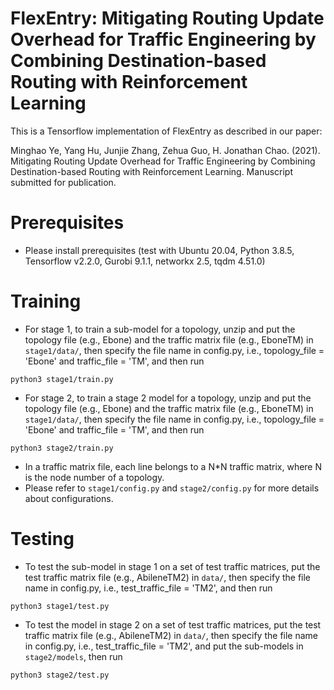 # FlexEntry: Mitigating Routing Update Overhead for Traffic Engineering by Combining Destination-based Routing with Reinforcement Learning

This is a Tensorflow implementation of FlexEntry as described in our paper:

Minghao Ye, Yang Hu, Junjie Zhang, Zehua Guo, H. Jonathan Chao. (2021). Mitigating Routing Update Overhead for Traffic Engineering by Combining Destination-based Routing with Reinforcement Learning. Manuscript submitted for publication.

# Prerequisites

- Please install prerequisites (test with Ubuntu 20.04, Python 3.8.5, Tensorflow v2.2.0, Gurobi 9.1.1, networkx 2.5, tqdm 4.51.0)

# Training

- For stage 1, to train a sub-model for a topology, unzip and put the topology file (e.g., Ebone) and the traffic matrix file (e.g., EboneTM) in `stage1/data/`, then specify the file name in config.py, i.e., topology_file = 'Ebone' and traffic_file = 'TM', and then run 
```
python3 stage1/train.py
``` 
- For stage 2, to train a stage 2 model for a topology, unzip and put the topology file (e.g., Ebone) and the traffic matrix file (e.g., EboneTM) in `stage1/data/`, then specify the file name in config.py, i.e., topology_file = 'Ebone' and traffic_file = 'TM', and then run 
```
python3 stage2/train.py
``` 
- In a traffic matrix file, each line belongs to a N*N traffic matrix, where N is the node number of a topology.
- Please refer to `stage1/config.py` and `stage2/config.py` for more details about configurations. 

# Testing

- To test the sub-model in stage 1 on a set of test traffic matrices, put the test traffic matrix file (e.g., AbileneTM2) in `data/`, then specify the file name in config.py, i.e., test_traffic_file = 'TM2', and then run 
```
python3 stage1/test.py
```

- To test the model in stage 2 on a set of test traffic matrices, put the test traffic matrix file (e.g., AbileneTM2) in `data/`, then specify the file name in config.py, i.e., test_traffic_file = 'TM2', and put the sub-models in `stage2/models`, then run 
```
python3 stage2/test.py
```
